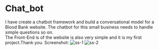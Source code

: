 # Chat_bot
I have create a chatbot framework and build a conversational model for a Blood Bank website. The chatbot for this small business needs to handle simple questions  so on.  
The Front-End is of the website is also very simple and it is my first project.Thank you.
Screenshot:
![ss-1](https://github.com/Mitodru2002/Chat_bot/assets/153207426/ed4af178-5ff2-4f74-8557-851a03b1abda)
![ss-2](https://github.com/Mitodru2002/Chat_bot/assets/153207426/2fe7780f-e05e-47d6-8f5f-2959a25f8b0b)

